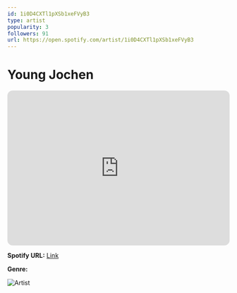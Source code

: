 ```yaml
---
id: 1i0D4CXTl1pXSb1xeFVyB3
type: artist
popularity: 3
followers: 91
url: https://open.spotify.com/artist/1i0D4CXTl1pXSb1xeFVyB3
---
```

# Young Jochen

<iframe style="border-radius:12px" src="https://open.spotify.com/embed/artist/1i0D4CXTl1pXSb1xeFVyB3" width="100%" height="352" frameBorder="0" allowfullscreen="" allow="autoplay; clipboard-write; encrypted-media; fullscreen; picture-in-picture" loading="lazy"></iframe>

**Spotify URL:** [Link](https://open.spotify.com/artist/1i0D4CXTl1pXSb1xeFVyB3)

**Genre:** 

![Artist](https://i.scdn.co/image/ab6761610000e5eb81ea5d7c37d1acac97d875ae)
